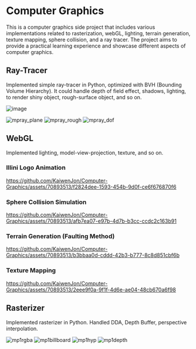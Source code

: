 # Computer Graphics
This is a computer graphics side project that includes various implementations related to rasterization, webGL, lighting, terrain generation, texture mapping, sphere collision, and a ray tracer. The project aims to provide a practical learning experience and showcase different aspects of computer graphics.

## Ray-Tracer
Implemented simple ray-tracer in Python, optimized with BVH (Bounding Volume Hierarchy). It could handle depth of field effect, shadows, lighting, to render shiny object, rough-surface object, and so on.

![image](https://github.com/KaiwenJon/Computer-Graphics/assets/70893513/ce954971-5c64-46ae-b189-c6f63aeb26fe)

![mpray_plane](https://github.com/KaiwenJon/Computer-Graphics/assets/70893513/c4b7d523-6013-4fc2-9573-53384fef22f1)
![mpray_rough](https://github.com/KaiwenJon/Computer-Graphics/assets/70893513/7972ddd9-9edf-482a-91c9-bcc354069cb2)
![mpray_dof](https://github.com/KaiwenJon/Computer-Graphics/assets/70893513/1804a773-1608-4832-8516-f022b9fc29cf)


## WebGL
Implemented lighting, model-view-projection, texture, and so on.
### Illini Logo Animation

https://github.com/KaiwenJon/Computer-Graphics/assets/70893513/f2824dee-1593-454b-9d0f-ce6f676870f6


### Sphere Collision Simulation


https://github.com/KaiwenJon/Computer-Graphics/assets/70893513/afb7ea07-e97b-4d7b-b3cc-ccdc2c163b91


### Terrain Generation (Faulting Method)


https://github.com/KaiwenJon/Computer-Graphics/assets/70893513/b3bbaa0d-cddd-42b3-b777-8c8d851cbf6b


### Texture Mapping

https://github.com/KaiwenJon/Computer-Graphics/assets/70893513/2eee9f0a-9f1f-4d6e-ae04-48cb670a6f98



## Rasterizer
Implemented rasterizer in Python. Handled DDA, Depth Buffer, perspective interpolation.

![mp1rgba](https://github.com/KaiwenJon/Computer-Graphics/assets/70893513/fc1e4e99-1f30-4cbf-ab96-bcc32fb2260d)
![mp1billboard](https://github.com/KaiwenJon/Computer-Graphics/assets/70893513/252ddd85-6424-4caf-b9a7-cfd8051181ee)
![mp1hyp](https://github.com/KaiwenJon/Computer-Graphics/assets/70893513/93bc851e-d377-4beb-9e40-13555c886b8d)
![mp1depth](https://github.com/KaiwenJon/Computer-Graphics/assets/70893513/b22c9e8d-8a1b-41cd-9a89-9b4cf47db135)



